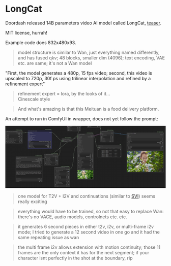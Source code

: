 # LongCat

Doordash released 14B parameters video AI model called LongCat,
[teaser](https://huggingface.co/meituan-longcat/LongCat-Video).

MIT license, hurrah!

Example code does 832x480x93.

> model structure is similar to Wan, just everything named differently, and has fused qkv;
> 48 blocks, smaller dim (4096);
> text encoding, VAE etc. are same;
> it's not a Wan model

"First, the model generates a 480p, 15 fps video; second, this video is upscaled to 720p, 30f ps using trilinear interpolation and refined by a refinement expert"

> refinement expert = lora, by the looks of it...  
> Cinescale style

> And what's amazing is that this Meituan is a food delivery platform.

An attempt to run in ComfyUI in wrapper, does not yet follow the prompt:

![longcat-1st-try-wrapper](screenshots/longcat-1st-try-wrapper.webp)

> one model for T2V + I2V and continuations (similar to [SVI](svi.md)) seems really exciting

> everything would have to be trained, so not that easy to replace Wan: there's no VACE, audio models, controlnets etc. etc.

> it generates 6 second pieces in either t2v, i2v, or multi-frame i2v mode;
> I tried to generate a 12 second video in one go and it had the same repeating issue as wan

> the multi frame i2v allows extension with motion continuity;
> those 11 frames are the only context it has for the next segment;
> if your character isnt perfectly in the shot at the boundary, rip
